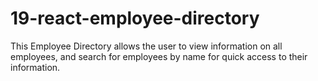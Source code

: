 # 19-react-employee-directory
This Employee Directory allows the user to view information on all employees, and search for employees by name for quick access to their information.
